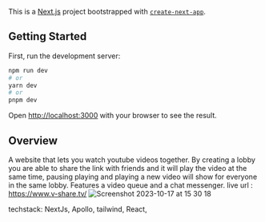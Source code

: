 This is a [Next.js](https://nextjs.org/) project bootstrapped with [`create-next-app`](https://github.com/vercel/next.js/tree/canary/packages/create-next-app).

## Getting Started

First, run the development server:

```bash
npm run dev
# or
yarn dev
# or
pnpm dev
```

Open [http://localhost:3000](http://localhost:3000) with your browser to see the result.


## Overview
A website that lets you watch youtube videos together. By creating a lobby you are able to share the link with friends and it will play the video at the same time, pausing playing and playing a new video will show for everyone in the same lobby. Features a video queue and a chat messenger.
live url : https://www.v-share.tv/
![Screenshot 2023-10-17 at 15 30 18](https://github.com/adamt94/v-share-next/assets/10959850/5c4dbb21-4b56-4cfb-a55e-5c90df7f9588)


techstack: NextJs, Apollo, tailwind, React, 
